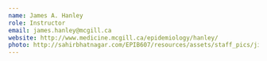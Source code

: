 ```yaml
---
name: James A. Hanley
role: Instructor
email: james.hanley@mcgill.ca
website: http://www.medicine.mcgill.ca/epidemiology/hanley/
photo: http://sahirbhatnagar.com/EPIB607/resources/assets/staff_pics/jim.png
---
```


